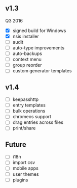 ## v1.3
Q3 2016
- [x] signed build for Windows
- [x] nsis installer
- [ ] audit
- [ ] auto-type improvements
- [ ] auto-backups
- [ ] context menu
- [ ] group reorder
- [ ] custom generator templates

## v1.4
- [ ] keepasshttp
- [ ] entry templates
- [ ] bulk operations
- [ ] chromeos support
- [ ] drag entries across files
- [ ] print/share

## Future
- [ ] i18n
- [ ] import csv
- [ ] mobile apps
- [ ] user themes
- [ ] plugins